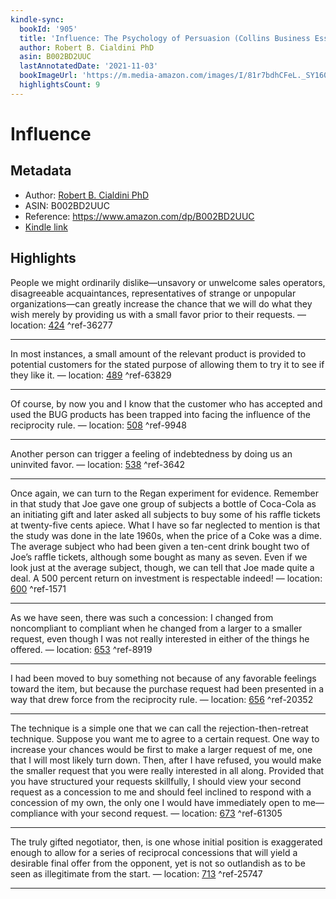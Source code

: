 ```yaml
---
kindle-sync:
  bookId: '905'
  title: 'Influence: The Psychology of Persuasion (Collins Business Essentials)'
  author: Robert B. Cialdini PhD
  asin: B002BD2UUC
  lastAnnotatedDate: '2021-11-03'
  bookImageUrl: 'https://m.media-amazon.com/images/I/81r7bdhCFeL._SY160.jpg'
  highlightsCount: 9
---
```

# Influence
## Metadata
* Author: [Robert B. Cialdini PhD](https://www.amazon.comundefined)
* ASIN: B002BD2UUC
* Reference: https://www.amazon.com/dp/B002BD2UUC
* [Kindle link](kindle://book?action=open&asin=B002BD2UUC)

## Highlights
People we might ordinarily dislike—unsavory or unwelcome sales operators, disagreeable acquaintances, representatives of strange or unpopular organizations—can greatly increase the chance that we will do what they wish merely by providing us with a small favor prior to their requests. — location: [424](kindle://book?action=open&asin=B002BD2UUC&location=424) ^ref-36277

---
In most instances, a small amount of the relevant product is provided to potential customers for the stated purpose of allowing them to try it to see if they like it. — location: [489](kindle://book?action=open&asin=B002BD2UUC&location=489) ^ref-63829

---
Of course, by now you and I know that the customer who has accepted and used the BUG products has been trapped into facing the influence of the reciprocity rule. — location: [508](kindle://book?action=open&asin=B002BD2UUC&location=508) ^ref-9948

---
Another person can trigger a feeling of indebtedness by doing us an uninvited favor. — location: [538](kindle://book?action=open&asin=B002BD2UUC&location=538) ^ref-3642

---
Once again, we can turn to the Regan experiment for evidence. Remember in that study that Joe gave one group of subjects a bottle of Coca-Cola as an initiating gift and later asked all subjects to buy some of his raffle tickets at twenty-five cents apiece. What I have so far neglected to mention is that the study was done in the late 1960s, when the price of a Coke was a dime. The average subject who had been given a ten-cent drink bought two of Joe’s raffle tickets, although some bought as many as seven. Even if we look just at the average subject, though, we can tell that Joe made quite a deal. A 500 percent return on investment is respectable indeed! — location: [600](kindle://book?action=open&asin=B002BD2UUC&location=600) ^ref-1571

---
As we have seen, there was such a concession: I changed from noncompliant to compliant when he changed from a larger to a smaller request, even though I was not really interested in either of the things he offered. — location: [653](kindle://book?action=open&asin=B002BD2UUC&location=653) ^ref-8919

---
I had been moved to buy something not because of any favorable feelings toward the item, but because the purchase request had been presented in a way that drew force from the reciprocity rule. — location: [656](kindle://book?action=open&asin=B002BD2UUC&location=656) ^ref-20352

---
The technique is a simple one that we can call the rejection-then-retreat technique. Suppose you want me to agree to a certain request. One way to increase your chances would be first to make a larger request of me, one that I will most likely turn down. Then, after I have refused, you would make the smaller request that you were really interested in all along. Provided that you have structured your requests skillfully, I should view your second request as a concession to me and should feel inclined to respond with a concession of my own, the only one I would have immediately open to me—compliance with your second request. — location: [673](kindle://book?action=open&asin=B002BD2UUC&location=673) ^ref-61305

---
The truly gifted negotiator, then, is one whose initial position is exaggerated enough to allow for a series of reciprocal concessions that will yield a desirable final offer from the opponent, yet is not so outlandish as to be seen as illegitimate from the start. — location: [713](kindle://book?action=open&asin=B002BD2UUC&location=713) ^ref-25747

---
